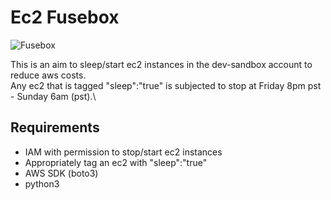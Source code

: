 # Ec2 Fusebox

![Fusebox]()

This is an aim to sleep/start ec2 instances in the dev-sandbox account to reduce aws costs. \
Any ec2 that is tagged "sleep":"true" is subjected to stop at Friday 8pm pst - Sunday 6am (pst).\

## Requirements
- IAM with permission to stop/start ec2 instances
- Appropriately tag an ec2 with "sleep":"true"
- AWS SDK (boto3)
- python3


